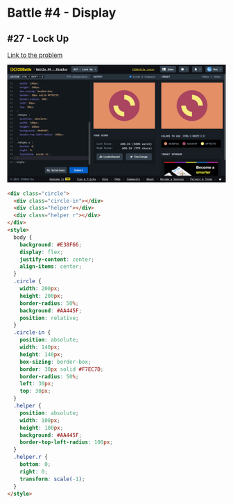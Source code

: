 # Battle #4 - Display

## #27 - Lock Up

[Link to the problem](https://cssbattle.dev/play/27)

![result](./images/27-lock-up.png)

```html
<div class="circle">
  <div class="circle-in"></div>
  <div class="helper"></div>
  <div class="helper r"></div>
</div>
<style>
  body {
    background: #E38F66;
    display: flex;
    justify-content: center;
    align-items: center;
  }
  .circle { 
    width: 200px;
    height: 200px;
    border-radius: 50%;
    background: #AA445F;
    position: relative;
  }
  .circle-in {
    position: absolute;
    width: 140px;
    height: 140px;
    box-sizing: border-box;
    border: 30px solid #F7EC7D;
    border-radius: 50%;
    left: 30px;
    top: 30px;
  }
  .helper {
    position: absolute;
    width: 100px;
    height: 100px;
    background: #AA445F;
    border-top-left-radius: 100px;
  }
  .helper.r {
    bottom: 0;
    right: 0;
    transform: scale(-1);
  }
</style>
```